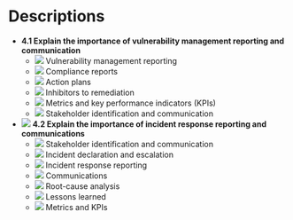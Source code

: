 # Descriptions

* **4.1 Explain the importance of vulnerability management reporting and communication**
  * ![](https://cdn2.percipio.com/1713091581.af3c25110d5be87c964ff1f58db3e061c5d018ae/eod/books/165333/images/square1.jpg) Vulnerability management reporting
  * ![](https://cdn2.percipio.com/1713091581.af3c25110d5be87c964ff1f58db3e061c5d018ae/eod/books/165333/images/square1.jpg) Compliance reports
  * ![](https://cdn2.percipio.com/1713091581.af3c25110d5be87c964ff1f58db3e061c5d018ae/eod/books/165333/images/square1.jpg) Action plans
  * ![](https://cdn2.percipio.com/1713091581.af3c25110d5be87c964ff1f58db3e061c5d018ae/eod/books/165333/images/square1.jpg) Inhibitors to remediation
  * ![](https://cdn2.percipio.com/1713091581.af3c25110d5be87c964ff1f58db3e061c5d018ae/eod/books/165333/images/square1.jpg) Metrics and key performance indicators (KPIs)
  * ![](https://cdn2.percipio.com/1713091581.af3c25110d5be87c964ff1f58db3e061c5d018ae/eod/books/165333/images/square1.jpg) Stakeholder identification and communication
* ![](https://cdn2.percipio.com/1713091581.af3c25110d5be87c964ff1f58db3e061c5d018ae/eod/books/165333/images/tick.jpg) **4.2 Explain the importance of incident response reporting and communications**
  * ![](https://cdn2.percipio.com/1713091581.af3c25110d5be87c964ff1f58db3e061c5d018ae/eod/books/165333/images/square1.jpg) Stakeholder identification and communication
  * ![](https://cdn2.percipio.com/1713091581.af3c25110d5be87c964ff1f58db3e061c5d018ae/eod/books/165333/images/square1.jpg) Incident declaration and escalation
  * ![](https://cdn2.percipio.com/1713091581.af3c25110d5be87c964ff1f58db3e061c5d018ae/eod/books/165333/images/square1.jpg) Incident response reporting
  * ![](https://cdn2.percipio.com/1713091581.af3c25110d5be87c964ff1f58db3e061c5d018ae/eod/books/165333/images/square1.jpg) Communications
  * ![](https://cdn2.percipio.com/1713091581.af3c25110d5be87c964ff1f58db3e061c5d018ae/eod/books/165333/images/square1.jpg) Root-cause analysis
  * ![](https://cdn2.percipio.com/1713091581.af3c25110d5be87c964ff1f58db3e061c5d018ae/eod/books/165333/images/square1.jpg) Lessons learned
  * ![](https://cdn2.percipio.com/1713091581.af3c25110d5be87c964ff1f58db3e061c5d018ae/eod/books/165333/images/square1.jpg) Metrics and KPIs
